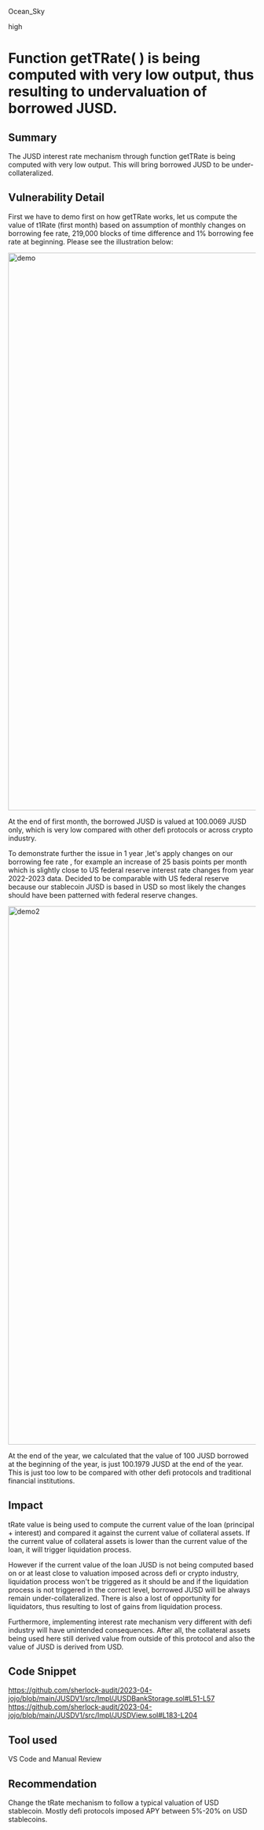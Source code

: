 Ocean_Sky

high

# Function getTRate( ) is being computed with very low output,  thus resulting to undervaluation of borrowed JUSD.

## Summary
The JUSD interest rate mechanism through function getTRate is being computed with very low output. This will bring borrowed JUSD to be under-collateralized.

## Vulnerability Detail
First we have to demo first on how getTRate works, let us compute the value of t1Rate (first month) based on assumption of monthly changes on borrowing fee rate,  219,000 blocks of time difference and 1% borrowing fee rate at beginning. Please see the illustration below:

<img width="1135" alt="demo" src="https://github.com/sherlock-audit/2023-04-jojo-bluenights004/assets/104774268/ac440099-d5b1-4a28-b8af-2cd092344cce">

At the end of first month, the borrowed JUSD is valued at 100.0069 JUSD only, which is very low compared with other defi protocols or across crypto industry.

To demonstrate further the issue in 1 year ,let's apply changes on our borrowing fee rate , for example an increase of 25 basis points per month which is slightly close to US federal reserve interest rate changes from year 2022-2023 data. 
Decided to be comparable with US federal reserve because our stablecoin JUSD is based in USD so most likely the changes should have been patterned with federal reserve changes.

<img width="1096" alt="demo2" src="https://github.com/sherlock-audit/2023-04-jojo-bluenights004/assets/104774268/6975c834-3643-4f0e-8c2d-e7af7a8bf19b">

At the end of the year, we calculated that the value of 100 JUSD borrowed at the beginning of the year, is just 100.1979 JUSD at the end of the year. This is just too low to be compared with other defi protocols and traditional financial institutions.


## Impact
tRate value is being used to compute the current value of the loan (principal + interest) and compared it against the current value of collateral assets. If the current value of collateral assets is lower than the current value of the loan, it will trigger liquidation process. 

However if the current value of the loan JUSD is not being computed based on or at least close to valuation imposed across defi or crypto industry, liquidation process won't be triggered as it should be and if the liquidation process is not triggered in the correct level,  borrowed JUSD will be always remain under-collateralized. There is also a lost of opportunity for liquidators, thus resulting to lost of gains from liquidation process.

Furthermore, implementing interest rate mechanism very different with defi industry will have unintended consequences. After all, the collateral assets being used here still derived value from outside of this protocol and also the value of JUSD is derived from USD.

## Code Snippet
https://github.com/sherlock-audit/2023-04-jojo/blob/main/JUSDV1/src/Impl/JUSDBankStorage.sol#L51-L57
https://github.com/sherlock-audit/2023-04-jojo/blob/main/JUSDV1/src/Impl/JUSDView.sol#L183-L204

## Tool used

VS Code and Manual Review

## Recommendation
Change the tRate mechanism to follow a typical valuation of USD stablecoin.  Mostly defi protocols imposed APY between 5%-20% on USD stablecoins.

